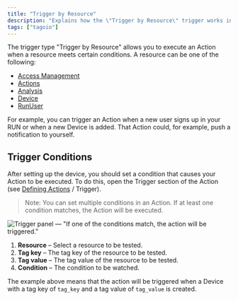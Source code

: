 ```yaml
---
title: "Trigger by Resource"
description: "Explains how the \"Trigger by Resource\" trigger works in TagoIO and how to configure trigger conditions so an Action runs when a resource meets specified criteria."
tags: ["tagoio"]
---
```

The trigger type "Trigger by Resource" allows you to execute an Action when a resource meets certain conditions. A resource can be one of the following:

- [Access Management](/docs/tagoio/tagorun/access-management/)
- [Actions](/docs/tagoio/actions/)
- [Analysis](/docs/tagoio/analysis/)
- [Device](/docs/tagoio/devices/)
- [RunUser](/docs/tagoio/tagorun/)

For example, you can trigger an Action when a new user signs up in your RUN or when a new Device is added. That Action could, for example, push a notification to yourself.

## Trigger Conditions

After setting up the device, you should set a condition that causes your Action to be executed. To do this, open the Trigger section of the Action (see [Defining Actions](/docs/tagoio/actions/) / Trigger).

> Note: You can set multiple conditions in an Action. If at least one condition matches, the Action will be executed.

![Trigger panel — "If one of the conditions match, the action will be triggered."](/docs_imagem/tagoio/trigger-by-resource-2.png)

1. **Resource** – Select a resource to be tested.  
2. **Tag key** – The tag key of the resource to be tested.  
3. **Tag value** – The tag value of the resource to be tested.  
4. **Condition** – The condition to be watched.

The example above means that the action will be triggered when a Device with a tag key of `tag_key` and a tag value of `tag_value` is created.